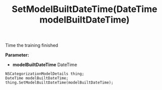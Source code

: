 ﻿---
uid: crmscript_ref_NSCategorizationModelDetails_SetModelBuiltDateTime
title: SetModelBuiltDateTime(DateTime modelBuiltDateTime)
intellisense: NSCategorizationModelDetails.SetModelBuiltDateTime
keywords: NSCategorizationModelDetails, GetModelBuiltDateTime
so.topic: reference
---

Time the training finished

**Parameter:** 
 - **modelBuiltDateTime** DateTime

```crmscript
NSCategorizationModelDetails thing;
DateTime modelBuiltDateTime;
thing.SetModelBuiltDateTime(modelBuiltDateTime);
```

